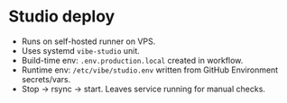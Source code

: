 # Studio deploy

- Runs on self-hosted runner on VPS.
- Uses systemd `vibe-studio` unit.
- Build-time env: `.env.production.local` created in workflow.
- Runtime env: `/etc/vibe/studio.env` written from GitHub Environment secrets/vars.
- Stop → rsync → start. Leaves service running for manual checks.
